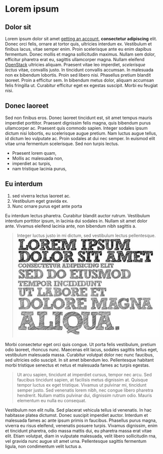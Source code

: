 
# Lorem ipsum

## Dolor sit

Lorem ipsum dolor sit amet [getting an account][account], **consectetur
adipiscing** elit. Donec orci felis, ornare at tortor quis, ultricies 
interdum ex. Vestibulum et finibus lacus, vitae semper enim. Proin scelerisque
ante eu enim dapibus fermentum. Donec mollis et magna sollicitudin maximus.
Nullam sem dolor, efficitur pharetra erat eu, sagittis ullamcorper magna.
Nullam eleifend [OpenStack][external] ultricies aliquam. Praesent vitae leo
imperdiet, _scelerisque lectus_ vitae, convallis justo. In tincidunt
convallis accumsan. In malesuada non ex bibendum lobortis. Proin sed
libero nisi. Phasellus pretium blandit laoreet. Proin a efficitur sem.
In bibendum metus dolor, aliquam accumsan felis fringilla ut. Curabitur
efficitur eget ex egestas suscipit. Morbi eu feugiat nisi.

## Donec laoreet

Sed non finibus eros. Donec laoreet tincidunt est, sit amet tempus mauris
imperdiet porttitor. Praesent dignissim felis magna, quis bibendum purus
ullamcorper ac. Praesent quis commodo sapien. Integer sodales ipsum dictum
nisi lobortis, eu scelerisque augue pretium. Nam luctus augue tellus, id
dictum leo vulputate ac. Proin sodales at dui nec semper. In euismod elit
vitae urna fermentum scelerisque. Sed non turpis lectus.

- Praesent lorem quam,
- Mollis ac malesuada non,
- imperdiet ac turpis,
- nam tristique lacinia purus,

## Eu interdum

1. sed viverra lectus laoreet ac.
2. Vestibulum eget gravida ex. 
3. Nunc ornare purus eget ante porta

Eu interdum lectus pharetra. Curabitur blandit auctor rutrum. Vestibulum
interdum porttitor ipsum, in lacinia dui sodales in. Nullam sit amet dolor
ante. Vivamus eleifend lacinia ante, non bibendum nibh sagittis a.

>Integer luctus justo in mi dictum, sed vestibulum lectus pellentesque.
>![lorem ipsum mauris][mauris]

Morbi consectetur eget orci quis congue. Ut porta felis vestibulum, pretium
odio laoreet, rhoncus nunc. Maecenas elit lacus, sodales sagittis tellus eget,
vestibulum malesuada massa. Curabitur volutpat dolor nec nunc faucibus, sed
ultricies odio suscipit. In sit amet bibendum leo. Pellentesque habitant morbi
tristique senectus et netus et malesuada fames ac turpis egestas.

>Ut arcu sapien, tincidunt at imperdiet cursus, tempor nec arcu. Sed faucibus
tincidunt sapien, at facilisis metus dignissim at. Quisque tempor luctus ex
eget tristique. Vivamus ut pulvinar mi, tincidunt semper justo. Sed venenatis
lorem nibh, nec congue libero pharetra hendrerit. Nullam mattis pulvinar dui,
dignissim rutrum odio. Mauris elementum eu nulla eu consequat.

Vestibulum non elit nulla. Sed placerat vehicula tellus id venenatis. In hac
habitasse platea dictumst. Donec suscipit imperdiet auctor. Interdum et
malesuada fames ac ante ipsum primis in faucibus. Phasellus purus magna,
viverra eu risus eleifend, venenatis posuere turpis. Vivamus dignissim, enim
et tincidunt pharetra, odio massa mattis dui, eu pharetra massa erat vitae
elit. Etiam volutpat, diam in vulputate malesuada, velit libero sollicitudin
rna, vel gravida nunc augue sit amet urna. Pellentesque sagittis fermentum
ligula, non condimentum velit luctus a.

[account]: getting_an_account.md
[mauris]: images/lorem_ipsum.jpg "Mauris"
[external]: https://en.wikipedia.org/wiki/OpenStack

